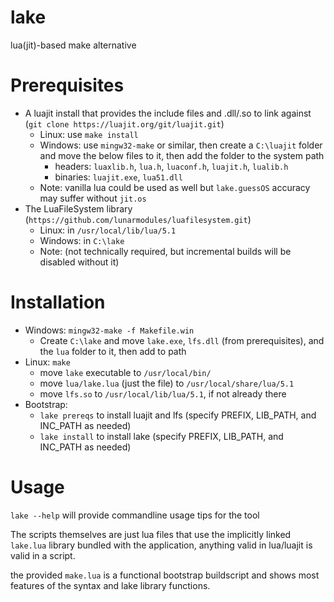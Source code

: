# lake
lua(jit)-based make alternative

# Prerequisites
* A luajit install that provides the include files and .dll/.so to link against (`git clone https://luajit.org/git/luajit.git`)
  * Linux: use `make install`
  * Windows: use `mingw32-make` or similar, then create a `C:\luajit` folder and move the below files to it, then add the folder to the system path
    * headers: `luaxlib.h`, `lua.h`, `luaconf.h`, `luajit.h`, `lualib.h`
    * binaries: `luajit.exe`, `lua51.dll`
  * Note: vanilla lua could be used as well but `lake.guessOS` accuracy may suffer without `jit.os`
* The LuaFileSystem library (`https://github.com/lunarmodules/luafilesystem.git`)
  * Linux: in `/usr/local/lib/lua/5.1`
  * Windows: in `C:\lake`
  * Note: (not technically required, but incremental builds will be disabled without it)
 
 # Installation
 * Windows: `mingw32-make -f Makefile.win`
   * Create `C:\lake` and move `lake.exe`, `lfs.dll` (from prerequisites), and the `lua` folder to it, then add to path
 * Linux: `make`
   * move `lake` executable to `/usr/local/bin/`
   * move `lua/lake.lua` (just the file) to `/usr/local/share/lua/5.1`
   * move `lfs.so` to `/usr/local/lib/lua/5.1`, if not already there
* Bootstrap:
  * `lake prereqs` to install luajit and lfs (specify PREFIX, LIB_PATH, and INC_PATH as needed)
  * `lake install` to install lake (specify PREFIX, LIB_PATH, and INC_PATH as needed)

# Usage

`lake --help` will provide commandline usage tips for the tool

The scripts themselves are just lua files that use the implicitly linked `lake.lua` library bundled with the application, anything valid in lua/luajit is valid in a script.

the provided `make.lua` is a functional bootstrap buildscript and shows most features of the syntax and lake library functions.
